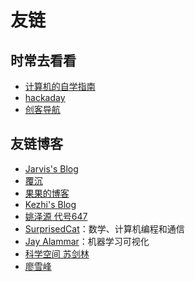 # 友链
## 时常去看看

- [计算机的自学指南](https://csdiy.wiki/)
- [hackaday](https://hackaday.com/)
- [创客导航](https://mc.dfrobot.com.cn/links/)

## 友链博客

- [Jarvis's Blog](https://www.jarvis73.com/)
- [覆沉](https://blog.ryey.icu/)
- [果果的博客](https://gwyxjtu.github.io/)
- [Kezhi's Blog](https://kezhi.tech)
- [姚泽源 代号647](https://www.yaozeyuan.online/)
- [SurprisedCat](https://surprisedcat.github.io/)：数学、计算机编程和通信
- [Jay Alammar](https://jalammar.github.io/)：机器学习可视化
- [科学空间 苏剑林](https://kexue.fm/)
- [廖雪峰](https://liaoxuefeng.com/blogs/all/)
